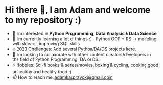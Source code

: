 # Hi there 👋, I am Adam and welcome to my repository :)

- 👀 I’m interested in **Python Programming, Data Analysis & Data Science**
- 🌱 I’m currently learning a lot of things :) - Python OOP + DS -> modeling with sklearn, improving SQL skills
- 🔥 2023 Challenges: Add several Python/DA/DS projects here.
- 💞️ I’m looking to collaborate with other content creators/developers in the field of Python Programming, DA or DS.
- ⚡ Hobbies: Sci-fi books & series/movies, boxing & cycling, cooking good unhealthy and healthy food :)
- 📫 How to reach me: adamkacprzycki@gmail.com

<!---
AdamKacprzycki/AdamKacprzycki is a ✨ special ✨ repository because its `README.md` (this file) appears on your GitHub profile.
You can click the Preview link to take a look at your changes.
--->
